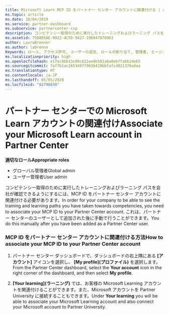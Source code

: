 ```yaml
---
title: Microsoft Learn MCP ID をパートナー センター アカウントに関連付ける | パートナー センター
ms.topic: article
ms.date: 10/04/2019
ms.service: partner-dashboard
ms.subservice: partnercenter-csp
description: コンピテンシー取得のために実行したトレーニングおよびラーニング パスを会社が確認できるように、MCP ID をパートナー センター アカウントに関連付ける方法について説明します。
ms.assetid: 75D805AE-9922-4CFD-9427-196047D70963
author: LauraBrenner
ms.author: labrenne
Keywords: ロール, アクセス許可, ユーザーの追加, ロールの割り当て, 管理者, エージェント, MCP ID, Microsoft Learn
ms.localizationpriority: high
ms.openlocfilehash: e17ec9bb13c80c621ee0b581a6a0ebffabb2de65
ms.sourcegitcommit: faf7b1ac1653497f963b428bbfafcd821378adaa
ms.translationtype: HT
ms.contentlocale: ja-JP
ms.lasthandoff: 05/05/2020
ms.locfileid: "82798830"
---
```

# <a name="associate-your-microsoft-learn-account-in-partner-center"></a><span data-ttu-id="ce731-104">パートナー センターでの Microsoft Learn アカウントの関連付け</span><span class="sxs-lookup"><span data-stu-id="ce731-104">Associate your Microsoft Learn account in Partner Center</span></span>

<span data-ttu-id="ce731-105">**適切なロール**</span><span class="sxs-lookup"><span data-stu-id="ce731-105">**Appropriate roles**</span></span>
-   <span data-ttu-id="ce731-106">グローバル管理者</span><span class="sxs-lookup"><span data-stu-id="ce731-106">Global admin</span></span>
-   <span data-ttu-id="ce731-107">ユーザー管理者</span><span class="sxs-lookup"><span data-stu-id="ce731-107">User admin</span></span>

<span data-ttu-id="ce731-108">コンピテンシー取得のために実行したトレーニングおよびラーニング パスを会社が確認できるようにするには、MCP ID をパートナー センター アカウントに関連付ける必要があります。</span><span class="sxs-lookup"><span data-stu-id="ce731-108">In order for your company to be able to see the training and learning paths you have taken towards competencies, you need to associate your MCP ID to your Partner Center account.</span></span> <span data-ttu-id="ce731-109">これは、パートナー センターのユーザーとして追加された後に手動で行うことができます。</span><span class="sxs-lookup"><span data-stu-id="ce731-109">You do this manually after you have been added as a Partner Center user.</span></span>

### <a name="how-to-associate-your-mcp-id-to-your-partner-center-account"></a><span data-ttu-id="ce731-110">MCP ID をパートナー センター アカウントに関連付ける方法</span><span class="sxs-lookup"><span data-stu-id="ce731-110">How to associate your MCP ID to your Partner Center account</span></span>

1. <span data-ttu-id="ce731-111">パートナー センター ダッシュボードで、ダッシュボードの右上隅にある **[アカウント]** アイコンを選択し、 **[My profile]\(プロファイル\)** を選択します。</span><span class="sxs-lookup"><span data-stu-id="ce731-111">From the Partner Center dashboard, select the **Your account** icon in the right corner of the dashboard, and then select **My profile**.</span></span>

2. <span data-ttu-id="ce731-112">**[Your learning]\(ラーニング\)** では、お客様の Microsoft Learning アカウントを関連付けることができます。また、Microsoft アカウントを Partner University に接続することもできます。</span><span class="sxs-lookup"><span data-stu-id="ce731-112">Under **Your learning** you will be able to associate your Microsoft Learning account and also connect your Microsoft account to Partner University.</span></span>
